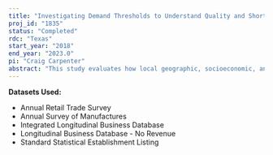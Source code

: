 ```yaml
---
title: "Investigating Demand Thresholds to Understand Quality and Shortcomings of Current Estimates"
proj_id: "1835"
status: "Completed"
rdc: "Texas"
start_year: "2018"
end_year: "2023.0"
pi: "Craig Carpenter"
abstract: "This study evaluates how local geographic, socioeconomic, and industrial factors impact the size of an industry in a county. We utilize data from the Business Register, the Longitudinal Business Database, the Annual Retail Trade Survey, and the Annual Survey of Manufactures, as well as other economic and demographic datasets to assess the size of an industry in a county. We model the unbiased minimum and total establishment counts due to the inclusion of nonemployers, and the increased accuracy in the measurement of industry size by using employment and payroll, rather than only the number of establishments, in a broader range of industries than previous research has addressed. We also examine how local geographic, socioeconomic, and industrial factors predict operating costs, and how local geographic, socioeconomic, and industrial factors predict e-commerce usage, which will significantly contribute to economic and regional science academic literature."
---
```


**Datasets Used:**

  - Annual Retail Trade Survey 
  - Annual Survey of Manufactures 
  - Integrated Longitudinal Business Database 
  - Longitudinal Business Database - No Revenue 
  - Standard Statistical Establishment Listing 

